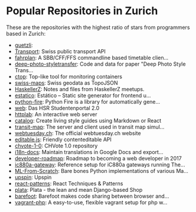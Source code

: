 # Popular Repositories in Zurich

These are the repositories with the highest ratio of stars from programmers based in Zurich:

- [guetzli](https://github.com/google/guetzli): 
- [Transport](https://github.com/OpendataCH/Transport): Swiss public transport API
- [fahrplan](https://github.com/dbrgn/fahrplan): A SBB/CFF/FFS commandline based timetable clien...
- [deep-photo-styletransfer](https://github.com/luanfujun/deep-photo-styletransfer): Code and data for paper "Deep Photo Style Trans...
- [ctop](https://github.com/bcicen/ctop): Top-like tool for monitoring containers
- [swiss-maps](https://github.com/interactivethings/swiss-maps): Swiss geodata as TopoJSON
- [HaskellerZ](https://github.com/meiersi/HaskellerZ): Notes and files from HaskellerZ meetups.
- [estatico](https://github.com/unic/estatico): Estático – Static site generator for frontend u...
- [python-fire](https://github.com/google/python-fire): Python Fire is a library for automatically gene...
- [web](https://github.com/studentenportal/web): Das HSR Studentenportal 2.0
- [httplab](https://github.com/gchaincl/httplab): An interactive web server
- [catalog](https://github.com/interactivethings/catalog): Create living style guides using Markdown or React
- [transit-map](https://github.com/vasile/transit-map): The server and client used in transit map simul...
- [webtuesday.ch](https://github.com/pneff/webtuesday.ch): The official webtuesday.ch website
- [editable.js](https://github.com/upfrontIO/editable.js): Friendly contenteditable API
- [chvote-1-0](https://github.com/republique-et-canton-de-geneve/chvote-1-0): CHVote 1.0 repository
- [i18n-docs](https://github.com/local-ch/i18n-docs): Maintain translations in Google Docs and export...
- [developer-roadmap](https://github.com/kamranahmedse/developer-roadmap): Roadmap to becoming a web developer in 2017
- [ic880a-gateway](https://github.com/ttn-zh/ic880a-gateway): Reference setup for iC880a gateways running The...
- [ML-From-Scratch](https://github.com/eriklindernoren/ML-From-Scratch): Bare bones Python implementations of various Ma...
- [upspin](https://github.com/upspin/upspin): Upspin
- [react-patterns](https://github.com/vasanthk/react-patterns): React Techniques & Patterns 
- [plata](https://github.com/matthiask/plata): Plata - the lean and mean Django-based Shop
- [barefoot](https://github.com/swissmanu/barefoot): Barefoot makes code sharing between browser and...
- [vagrant-php](https://github.com/dominikzogg/vagrant-php): A easy-to-use, flexible vagrant setup for php w...
